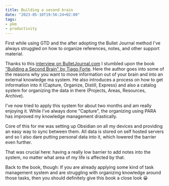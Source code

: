 ```yaml
---
title: Building a second brain
date: "2023-05-10T19:56:24+02:00"
tags:
- pkm
- productivity
---
```


First while using GTD and the after adopting the Bullet Journal method I've always struggled on how to organize references, notes, and other support material.

Thanks to this [interview on BulletJournal.com](https://bulletjournal.com/blogs/bulletjournalist/building-a-second-brain-an-interview-with-tiago-forte) I stumbled upon the book ["Building a Second Brain" by Tiago Forte](https://www.buildingasecondbrain.com/book). Here the author goes into some of the reasons why you want to move information out of your brain and into an external knowledge ma system. He also introduces a process on how to get information into it (Capture, Organize, Distill, Express) and also a catalog system for organizing the data in there (Projects, Areas, Resources, Archive).

I've now tried to apply this system for about two months and am really enjoying it. While I've always done "Capture", the organizing using PARA has improved my knowledge management drastically.

Core of this for me was setting up Obsidian on all my devices and providing an easy way to sync between them. All data is stored on self hosted servers and so I also dare putting personal data into it, which lowered the barrier even further.

That was crucial here: having a really low barrier to add notes into the system, no matter what area of my life is affected by that.

Back to the book, though: If you are already applying some kind of task management system and are struggling with organizing knowledge around those tasks, then you should definitely give this book a close look 😀
